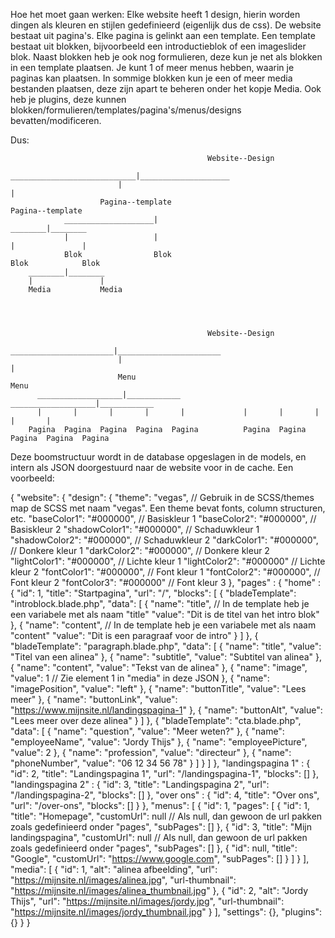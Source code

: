 Hoe het moet gaan werken:
Elke website heeft 1 design, hierin worden dingen als kleuren en stijlen gedefinieerd (eigenlijk dus de css).
De website bestaat uit pagina's.
Elke pagina is gelinkt aan een template.
Een template bestaat uit blokken, bijvoorbeeld een introductieblok of een imageslider blok.
Naast blokken heb je ook nog formulieren, deze kun je net als blokken in een template plaatsen.
Je kunt 1 of meer menus hebben, waarin je paginas kan plaatsen.
In sommige blokken kun je een of meer media bestanden plaatsen, deze zijn apart te beheren onder het kopje Media.
Ook heb je plugins, deze kunnen blokken/formulieren/templates/pagina's/menus/designs bevatten/modificeren.

Dus:

                                                Website--Design
                            ____________________________|____________________
                            |                                               |
                        Pagina--template                                    Pagina--template
                ____________________|                                           ________|________
                |                   |                                           |               |         
                Blok                Blok                                        Blok            Blok 
        ________|________
        |               |
        Media           Media




                                                Website--Design
                            _______________________|_______________________
                            |                                             |
                            Menu                                          Menu
          ___________________|____________              ___________________|____________
          |       |       |       |       |             |       |       |       |       |
        Pagina  Pagina  Pagina  Pagina  Pagina          Pagina  Pagina  Pagina  Pagina  Pagina


Deze boomstructuur wordt in de database opgeslagen in de models, en intern als JSON doorgestuurd naar de 
website voor in de cache. Een voorbeeld:

{
  "website": {
    "design": {
      "theme": "vegas", // Gebruik in de SCSS/themes map de SCSS met naam "vegas". Een theme bevat fonts, column structuren, etc.
      "baseColor1": "#000000", // Basiskleur 1
      "baseColor2": "#000000", // Basiskleur 2
      "shadowColor1": "#000000", // Schaduwkleur 1
      "shadowColor2": "#000000", // Schaduwkleur 2
      "darkColor1": "#000000", // Donkere kleur 1
      "darkColor2": "#000000", // Donkere kleur 2
      "lightColor1": "#000000", // Lichte kleur 1
      "lightColor2": "#000000" // Lichte kleur 2
      "fontColor1": "#000000", // Font kleur 1
      "fontColor2": "#000000", // Font kleur 2
      "fontColor3": "#000000" // Font kleur 3
    },
    "pages" : {
        "home" : {
          "id": 1,
          "title": "Startpagina",
          "url": "/",
          "blocks": [
            {
              "bladeTemplate": "introblock.blade.php",
              "data": [
                {
                  "name": "title", // In de template heb je een variabele met als naam "title"
                  "value": "Dit is de titel van het intro blok"
                },
                {
                  "name": "content", // In de template heb je een variabele met als naam "content"
                  "value": "Dit is een paragraaf voor de intro"
                }
              ]
            },
            {
              "bladeTemplate": "paragraph.blade.php",
              "data": [
                {
                  "name": "title",
                  "value": "Titel van een alinea"
                },
                {
                  "name": "subtitle",
                  "value": "Subtitel van alinea"
                },
                {
                  "name": "content",
                  "value": "Tekst van de alinea"
                },
                {
                  "name": "image",
                  "value": 1 // Zie element 1 in "media" in deze JSON
                },
                {
                  "name": "imagePosition",
                  "value": "left"
                },
                {
                  "name": "buttonTitle",
                  "value": "Lees meer"
                },
                {
                  "name": "buttonLink",
                  "value": "https://www.mijnsite.nl/landingspagina-1"
                },
                {
                  "name": "buttonAlt",
                  "value": "Lees meer over deze alinea"
                }
              ]
            },
            {
              "bladeTemplate": "cta.blade.php",
              "data": [
                {
                  "name": "question",
                  "value": "Meer weten?"
                },
                {
                  "name": "employeeName",
                  "value": "Jordy Thijs"
                },
                {
                  "name": "employeePicture",
                  "value": 2
                },
                {
                  "name": "profession",
                  "value": "directeur"
                },
                {
                  "name": "phoneNumber",
                  "value": "06 12 34 56 78"
                }
              ]
            }
          ]
        },
        "landingspagina 1" : {
          "id":  2,
          "title": "Landingspagina 1",
          "url": "/landingspagina-1",
          "blocks": []
        },
        "landingspagina 2" : {
          "id":  3,
          "title": "Landingspagina 2",
          "url": "/landingspagina-2",
          "blocks": []
        },
        "over ons" : {
          "id":  4,
          "title": "Over ons",
          "url": "/over-ons",
          "blocks": []
        }
      },
    "menus": [
      {
        "id": 1,
        "pages": [
          {
          "id": 1,
          "title": "Homepage",
          "customUrl": null // Als null, dan gewoon de url pakken zoals gedefinieerd onder "pages",
          "subPages": []
          },
          {
          "id": 3,
          "title": "Mijn landingspagina",
          "customUrl": null // Als null, dan gewoon de url pakken zoals gedefinieerd onder "pages",
          "subPages":  []
          },
          {
          "id": null,
          "title": "Google",
          "customUrl": "https://www.google.com",
          "subPages":  []
          }
        ]
      }
    ],
    "media": [
      {
        "id": 1,
        "alt": "alinea afbeelding",
        "url": "https://mijnsite.nl/images/alinea.jpg",
        "url-thumbnail": "https://mijnsite.nl/images/alinea_thumbnail.jpg"
      },
      {
        "id": 2,
        "alt": "Jordy Thijs",
        "url": "https://mijnsite.nl/images/jordy.jpg",
        "url-thumbnail": "https://mijnsite.nl/images/jordy_thumbnail.jpg"
      }
    ],
    "settings": {},
    "plugins": {}
  }
}
